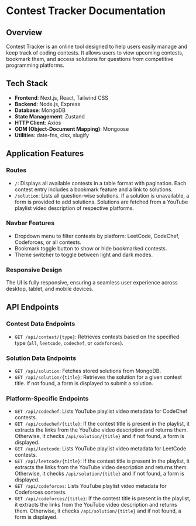 # Contest Tracker Documentation

## Overview
Contest Tracker is an online tool designed to help users easily manage and keep track of coding contests. It allows users to view upcoming contests, bookmark them, and access solutions for questions from competitive programming platforms.

## Tech Stack
- **Frontend**: Next.js, React, Tailwind CSS
- **Backend**: Node.js, Express
- **Database**: MongoDB
- **State Management**: Zustand
- **HTTP Client**: Axios
- **ODM (Object-Document Mapping)**: Mongoose
- **Utilities**: date-fns, clsx, slugify

## Application Features

### Routes
- `/`: Displays all available contests in a table format with pagination. Each contest entry includes a bookmark feature and a link to solutions.
- `/solution`: Lists all question-wise solutions. If a solution is unavailable, a form is provided to add solutions. Solutions are fetched from a YouTube playlist video description of respective platforms.

### Navbar Features
- Dropdown menu to filter contests by platform: LeetCode, CodeChef, Codeforces, or all contests.
- Bookmark toggle button to show or hide bookmarked contests.
- Theme switcher to toggle between light and dark modes.

### Responsive Design
The UI is fully responsive, ensuring a seamless user experience across desktop, tablet, and mobile devices.

## API Endpoints

### Contest Data Endpoints
- `GET /api/contest/{type}`: Retrieves contests based on the specified type (`all`, `leetcode`, `codechef`, or `codeforces`).

### Solution Data Endpoints
- `GET /api/solution`: Fetches stored solutions from MongoDB.
- `GET /api/solution/{title}`: Retrieves the solution for a given contest title. If not found, a form is displayed to submit a solution.

### Platform-Specific Endpoints
- `GET /api/codechef`: Lists YouTube playlist video metadata for CodeChef contests.
- `GET /api/codechef/{title}`: If the contest title is present in the playlist, it extracts the links from the YouTube video description and returns them. Otherwise, it checks `/api/solution/{title}` and if not found, a form is displayed.
- `GET /api/leetcode`: Lists YouTube playlist video metadata for LeetCode contests.
- `GET /api/leetcode/{title}`: If the contest title is present in the playlist, it extracts the links from the YouTube video description and returns them. Otherwise, it checks `/api/solution/{title}` and if not found, a form is displayed.
- `GET /api/codeforces`: Lists YouTube playlist video metadata for Codeforces contests.
- `GET /api/codeforces/{title}`: If the contest title is present in the playlist, it extracts the links from the YouTube video description and returns them. Otherwise, it checks `/api/solution/{title}` and if not found, a form is displayed.
